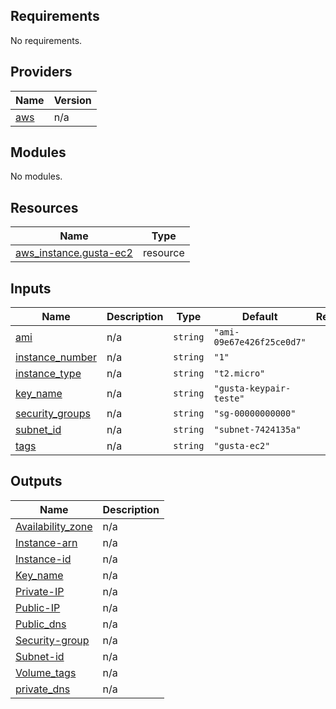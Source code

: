 <!-- BEGIN_TF_DOCS -->
## Requirements

No requirements.

## Providers

| Name | Version |
|------|---------|
| <a name="provider_aws"></a> [aws](#provider\_aws) | n/a |

## Modules

No modules.

## Resources

| Name | Type |
|------|------|
| [aws_instance.gusta-ec2](https://registry.terraform.io/providers/hashicorp/aws/latest/docs/resources/instance) | resource |

## Inputs

| Name | Description | Type | Default | Required |
|------|-------------|------|---------|:--------:|
| <a name="input_ami"></a> [ami](#input\_ami) | n/a | `string` | `"ami-09e67e426f25ce0d7"` | no |
| <a name="input_instance_number"></a> [instance\_number](#input\_instance\_number) | n/a | `string` | `"1"` | no |
| <a name="input_instance_type"></a> [instance\_type](#input\_instance\_type) | n/a | `string` | `"t2.micro"` | no |
| <a name="input_key_name"></a> [key\_name](#input\_key\_name) | n/a | `string` | `"gusta-keypair-teste"` | no |
| <a name="input_security_groups"></a> [security\_groups](#input\_security\_groups) | n/a | `string` | `"sg-00000000000"` | no |
| <a name="input_subnet_id"></a> [subnet\_id](#input\_subnet\_id) | n/a | `string` | `"subnet-7424135a"` | no |
| <a name="input_tags"></a> [tags](#input\_tags) | n/a | `string` | `"gusta-ec2"` | no |

## Outputs

| Name | Description |
|------|-------------|
| <a name="output_Availability_zone"></a> [Availability\_zone](#output\_Availability\_zone) | n/a |
| <a name="output_Instance-arn"></a> [Instance-arn](#output\_Instance-arn) | n/a |
| <a name="output_Instance-id"></a> [Instance-id](#output\_Instance-id) | n/a |
| <a name="output_Key_name"></a> [Key\_name](#output\_Key\_name) | n/a |
| <a name="output_Private-IP"></a> [Private-IP](#output\_Private-IP) | n/a |
| <a name="output_Public-IP"></a> [Public-IP](#output\_Public-IP) | n/a |
| <a name="output_Public_dns"></a> [Public\_dns](#output\_Public\_dns) | n/a |
| <a name="output_Security-group"></a> [Security-group](#output\_Security-group) | n/a |
| <a name="output_Subnet-id"></a> [Subnet-id](#output\_Subnet-id) | n/a |
| <a name="output_Volume_tags"></a> [Volume\_tags](#output\_Volume\_tags) | n/a |
| <a name="output_private_dns"></a> [private\_dns](#output\_private\_dns) | n/a |
<!-- END_TF_DOCS -->